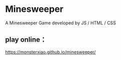 # Minesweeper
A Minesweeper Game developed by JS / HTML / CSS

## play online：
https://monsterxiao.github.io/minesweeper/
